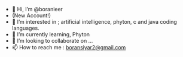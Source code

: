 - 👋 Hi, I’m @boranieer
- (New Account!)
- 👀 I’m interested in ;  artificial intelligence, phyton, c and java coding languages.
- 🌱 I’m currently learning, Phyton
- 💞️ I’m looking to collaborate on ...
- 📫 How to reach me : boransiyar2@gmail.com

<!---
boranieer/boranieer is a ✨ special ✨ repository because its `README.md` (this file) appears on your GitHub profile.
You can click the Preview link to take a look at your changes.
--->
